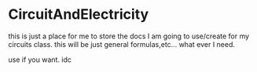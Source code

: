 # CircuitAndElectricity

this is just a place for me to store the docs I am going to use/create for my circuits class.  this will be just general formulas,etc... what ever I need.

use if you want. idc
